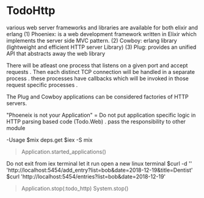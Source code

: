 # TodoHttp
various web server frameworks and libraries are available for both elixir and erlang 
(1) Phoeniex: is a web development framework written in Elixir which implements the server side MVC pattern.
(2) Cowboy: erlang library (lightweight and efficient HTTP server Library)
(3) Plug: provides an unified API that abstracts away the web library

There will be atleast one process that listens on a given port and accept requests . 
Then each distinct TCP connection will be handled in a separate process . these processes have callbacks 
which will be invoked in those request specific processes . 

The Plug and Cowboy applications can be considered factories of HTTP servers.

"Phoeneix is not your Application" = Do not put application specific logic in HTTP parsing based code (Todo.Web) . pass the responsibility to other module 

-Usage
$mix deps.get 
$iex -S mix
>Application.started_applications()

Do not exit from iex terminal let it run 
open a new linux terminal 
$curl -d '' 'http://localhost:5454/add_entry?list=bob&date=2018-12-19&title=Dentist'
$curl 'http://localhost:5454/entries?list=bob&date=2018-12-19'

>Application.stop(:todo_http)
>System.stop()

